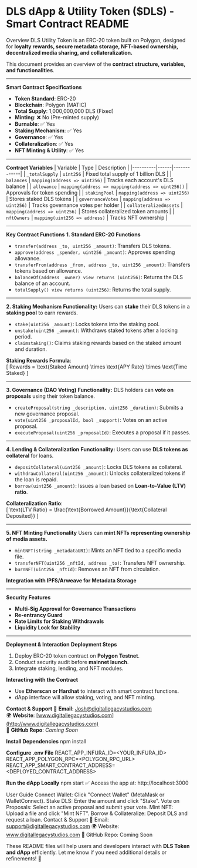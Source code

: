 # DLS dApp & Utility Token ($DLS) - Smart Contract README

Overview
DLS Utility Token is an ERC-20 token built on Polygon, designed for **loyalty rewards, secure metadata storage, NFT-based ownership, decentralized media sharing, and collateralization.** 

This document provides an overview of the **contract structure, variables, and functionalities**.

---

**Smart Contract Specifications**
- **Token Standard**: ERC-20
- **Blockchain**: Polygon (MATIC)
- **Total Supply**: 1,000,000,000 DLS (Fixed)
- **Minting**: ❌ No (Pre-minted supply)
- **Burnable**: ✅ Yes
- **Staking Mechanism**: ✅ Yes
- **Governance**: ✅ Yes
- **Collateralization**: ✅ Yes
- **NFT Minting & Utility**: ✅ Yes

---

**Contract Variables**
| Variable | Type | Description |
|----------|------|-------------|
| `_totalSupply` | `uint256` | Fixed total supply of 1 billion DLS |
| `balances` | `mapping(address => uint256)` | Tracks each account's DLS balance |
| `allowance` | `mapping(address => mapping(address => uint256))` | Approvals for token spending |
| `stakingPool` | `mapping(address => uint256)` | Stores staked DLS tokens |
| `governanceVotes` | `mapping(address => uint256)` | Tracks governance votes per holder |
| `collateralizedAssets` | `mapping(address => uint256)` | Stores collateralized token amounts |
| `nftOwners` | `mapping(uint256 => address)` | Tracks NFT ownership |

---

**Key Contract Functions**
**1. Standard ERC-20 Functions**
- `transfer(address _to, uint256 _amount)`: Transfers DLS tokens.
- `approve(address _spender, uint256 _amount)`: Approves spending allowance.
- `transferFrom(address _from, address _to, uint256 _amount)`: Transfers tokens based on allowance.
- `balanceOf(address _owner) view returns (uint256)`: Returns the DLS balance of an account.
- `totalSupply() view returns (uint256)`: Returns the total supply.

---

**2. Staking Mechanism**
**Functionality:** Users can **stake** their DLS tokens in a **staking pool** to earn rewards.
- `stake(uint256 _amount)`: Locks tokens into the staking pool.
- `unstake(uint256 _amount)`: Withdraws staked tokens after a locking period.
- `claimstaking()`: Claims staking rewards based on the staked amount and duration.

**Staking Rewards Formula**:  
\[ Rewards = \text{Staked Amount} \times \text{APY Rate} \times \text{Time Staked} \]

---

**3. Governance (DAO Voting)**
**Functionality:** DLS holders can **vote on proposals** using their token balance.
- `createProposal(string _description, uint256 _duration)`: Submits a new governance proposal.
- `vote(uint256 _proposalId, bool _support)`: Votes on an active proposal.
- `executeProposal(uint256 _proposalId)`: Executes a proposal if it passes.

---

**4. Lending & Collateralization**
**Functionality:** Users can use **DLS tokens as collateral** for loans.
- `depositCollateral(uint256 _amount)`: Locks DLS tokens as collateral.
- `withdrawCollateral(uint256 _amount)`: Unlocks collateralized tokens if the loan is repaid.
- `borrow(uint256 _amount)`: Issues a loan based on **Loan-to-Value (LTV) ratio**.

**Collateralization Ratio**:  
\[ \text{LTV Ratio} = \frac{\text{Borrowed Amount}}{\text{Collateral Deposited}} \]

---

**5. NFT Minting**
**Functionality** Users can **mint NFTs representing ownership of media assets.**
- `mintNFT(string _metadataURI)`: Mints an NFT tied to a specific media file.
- `transferNFT(uint256 _nftId, address _to)`: Transfers NFT ownership.
- `burnNFT(uint256 _nftId)`: Removes an NFT from circulation.

**Integration with IPFS/Arweave for Metadata Storage**

---

**Security Features**
- **Multi-Sig Approval for Governance Transactions**
- **Re-entrancy Guard**
- **Rate Limits for Staking Withdrawals**
- **Liquidity Lock for Stability**

---

**Deployment & Interaction**
**Deployment Steps**
1. Deploy ERC-20 token contract on **Polygon Testnet**.
2. Conduct security audit before **mainnet launch**.
3. Integrate staking, lending, and NFT modules.

**Interacting with the Contract**
- Use **Etherscan or Hardhat** to interact with smart contract functions.
- dApp interface will allow staking, voting, and NFT minting.


**Contact & Support**
📧 **Email**: Josh@digitallegacystudios.com  
🌍 **Website**: [www.digitallegacystudios.com](http://www.digitallegacystudios.com)  
🚀 **GitHub Repo**: *Coming Soon*

**Install Dependencies**
npm install

**Configure .env File**
REACT_APP_INFURA_ID=<YOUR_INFURA_ID>
REACT_APP_POLYGON_RPC=<POLYGON_RPC_URL>
REACT_APP_SMART_CONTRACT_ADDRESS=<DEPLOYED_CONTRACT_ADDRESS>

**Run the dApp Locally**
npm start
✅ Access the app at: http://localhost:3000

User Guide
Connect Wallet: Click "Connect Wallet" (MetaMask or WalletConnect).
Stake DLS: Enter the amount and click "Stake".
Vote on Proposals: Select an active proposal and submit your vote.
Mint NFT: Upload a file and click "Mint NFT".
Borrow & Collateralize: Deposit DLS and request a loan.
Contact & Support
📧 Email: support@digitallegacystudios.com
🌍 Website: www.digitallegacystudios.com
🚀 GitHub Repo: Coming Soon

These README files will help users and developers interact with **DLS Token and dApp** efficiently. Let me know if you need additional details or refinements! 🚀












